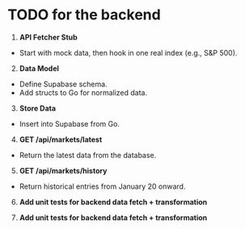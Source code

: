 # TODO for the backend

1. **API Fetcher Stub**  
  - Start with mock data, then hook in one real index (e.g., S&P 500).

2. **Data Model**  
  - Define Supabase schema.  
  - Add structs to Go for normalized data.

3. **Store Data**  
  - Insert into Supabase from Go.

4. **GET /api/markets/latest**  
  - Return the latest data from the database.

5. **GET /api/markets/history**  
  - Return historical entries from January 20 onward.

6. **Add unit tests for backend data fetch + transformation**

7. **Add unit tests for backend data fetch + transformation**
